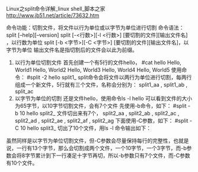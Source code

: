 

Linux之split命令详解_linux shell_脚本之家 
http://www.jb51.net/article/73632.htm

命令功能：切割文件，将文件以行为单位或以字节为单位进行切割
命令语法：
split [–help][–version]
split [-<行数>][-l <行数>] [要切割的文件][输出文件名] 
，以行数为单位
split [-b <字节>][-C <字节>] [要切割的文件][输出文件名]，以字节为单位
输出文件名是指切割后的文件会以此为前缀。
1. 以行为单位切割文件
首先创建一个有5行的文件hello，
#cat hello
Hello, World1
Hello, World2
Hello, World3
Hello, World4
Hello, World5
使用命令：
#split -2 hello split1_
split命令会将文件以两行为单位进行切割，每两行组成一个新文件，5行就有三个文件，名称会分别为：
split1_aa , split1_ab , split_ac
2. 以字节为单位的切割
还是文件hello，使用命令ls -l hello 可以看到文件的大小为65字节，以10字节切割文件，会有7个文件
先使用-b命令，如下：
#split -b 10 hello split2_
文件切出来有7个，
split2_aa , split2_ab , split2_ac , split2_ad , split2_ae , split2_af , split2_ag
下面使用-C参数，如下：
#split -C 10 hello split3_
切出了10个文件，用ls -l 命令输出如下：

虽然同样是以字节为单位切割文件，但-C参数会尽量保持每行的完整性，也就是说，一行有13个字节，那么会切割成两个文件，一个10字节，一个3字节，而-b参数会将8字节累计到下一行凑足十字节再切，所以-b参数只有7个文件，而-C参数有10个文件。